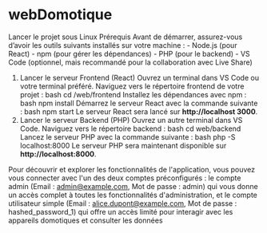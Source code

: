 # webDomotique
Lancer le projet sous Linux 
Prérequis 
Avant de démarrer, assurez-vous d’avoir les outils suivants installés sur votre machine : - Node.js (pour React) - npm (pour gérer les
dépendances) - PHP (pour le backend) - VS Code (optionnel, mais recommandé pour la collaboration avec Live Share) 
1. Lancer le serveur Frontend (React) 
Ouvrez un terminal dans VS Code ou votre terminal préféré.
Naviguez vers le répertoire frontend de votre projet : bash cd /web/frontend 
Installez les dépendances avec npm : bash npm install 
Démarrez le serveur React avec la commande suivante : bash npm start Le serveur React sera lancé sur **http://localhost
3000**. 
2. Lancer le serveur Backend (PHP) 
Ouvrez un autre terminal dans VS Code.
Naviguez vers le répertoire backend : bash cd web/backend 
Lancez le serveur PHP avec la commande suivante : bash php -S localhost:8000 Le serveur PHP sera maintenant
disponible sur **http://localhost:8000**.


Pour découvrir et explorer les fonctionnalités de l'application, vous pouvez vous connecter avec l'un des deux comptes préconfigurés :
le compte admin (Email : admin@example.com, Mot de passe : admin) qui vous donne un accès complet à toutes les fonctionnalités d'administration,
et le compte utilisateur simple (Email : alice.dupont@example.com, Mot de passe : hashed_password_1) 
qui offre un accès limité pour interagir avec les appareils domotiques et consulter les données
